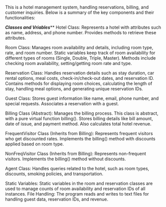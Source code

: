 This is a hotel management system, handling reservations, billing, and customer inquiries. Below is a summary of the key components and their functionalities:

***********Classes and Vriables*************
Hotel Class: Represents a hotel with attributes such as name, address, and phone number.
Provides methods to retrieve these attributes.

Room Class: Manages room availability and details, including room type, rate, and room number.
Static variables keep track of room availability for different types of rooms (Single, Double, Triple, Master).
Methods include checking room availability, setting/getting room rate and type.

Reservation Class: Handles reservation details such as stay duration, car rental options, meal costs, check-in/check-out dates, and reservation ID.
Contains methods for displaying room choices, calculating the length of stay, handling meal options, and generating unique reservation IDs.

Guest Class: Stores guest information like name, email, phone number, and special requests.
Associates a reservation with a guest.

Billing Class (Abstract): Manages the billing process. This class is abstract, with a pure virtual function billing().
Stores billing details like bill amount, date of issue, and payment method.
Also calculates total hotel revenue.

FrequentVisitor Class (Inherits from Billing): Represents frequent visitors who get discounted rates.
Implements the billing() method with discounts applied based on room type.

NonFreqVisitor Class (Inherits from Billing): Represents non-frequent visitors.
Implements the billing() method without discounts.

Agent Class: Handles queries related to the hotel, such as room types, discounts, smoking policies, and transportation.

Static Variables: Static variables in the room and reservation classes are used to manage counts of room availability and reservation IDs of all instances.
File Handling: The program reads and writes to text files for handling guest data, reservation IDs, and revenue.
